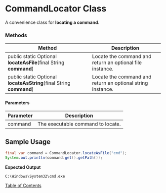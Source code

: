 # CommandLocator Class

A convenience class for **locating a command**.

### Methods

| Method                                                       | Description                                                |
| ------------------------------------------------------------ | ---------------------------------------------------------- |
| public static Optional<File> **locateAsFile**(final String **command**) | Locate the command and return an optional file instance.   |
| public static Optional<String> **locateAsString**(final String **command**) | Locate the command and return an optional string instance. |

#### Parameters

| Parameter | Description                       |
| --------- | --------------------------------- |
| command   | The executable command to locate. |

## Sample Usage

```java
final var command = CommandLocator.locateAsFile("cmd");
System.out.println(command.get().getPath());
```

**Expected Output**

```
C:\Windows\System32\cmd.exe
```

[Table of Contents](USER_GUIDE_TOC.md)